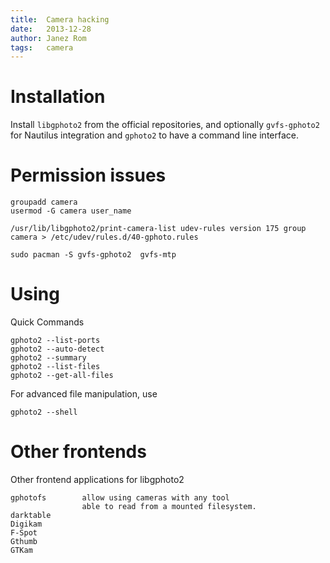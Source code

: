 ```yaml
---
title:  Camera hacking
date:   2013-12-28 
author: Janez Rom
tags:   camera
---
```


# Installation

Install `libgphoto2` from the official repositories, and optionally `gvfs-gphoto2` for Nautilus integration and `gphoto2` to have a command line interface.

# Permission issues

    groupadd camera
    usermod -G camera user_name

    /usr/lib/libgphoto2/print-camera-list udev-rules version 175 group camera > /etc/udev/rules.d/40-gphoto.rules

    sudo pacman -S gvfs-gphoto2  gvfs-mtp

# Using

Quick Commands

    gphoto2 --list-ports
    gphoto2 --auto-detect
    gphoto2 --summary
    gphoto2 --list-files
    gphoto2 --get-all-files 

For advanced file manipulation, use

    gphoto2 --shell 

# Other frontends

Other frontend applications for libgphoto2

    gphotofs        allow using cameras with any tool
                    able to read from a mounted filesystem.
    darktable
    Digikam
    F-Spot
    Gthumb
    GTKam
